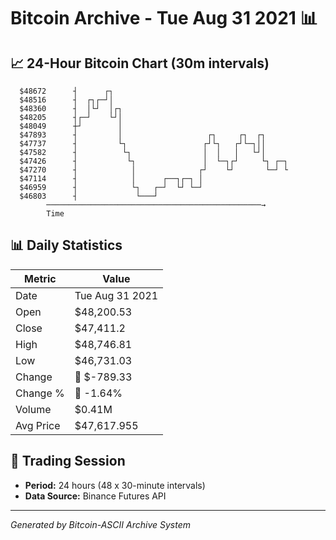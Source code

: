 # Bitcoin Archive - Tue Aug 31 2021 📊

## 📈 24-Hour Bitcoin Chart (30m intervals)

```
  $48672      ┤      ┌┐                                        
  $48516      ┤  ┌┐┌─┘│                                        
  $48360      ┤  │└┘  │┌┐                                      
  $48205      ┤┌─┘    └┘│                                      
  $48049      ┼┘        │                                      
  $47893      ┤         │                   ┌┐     ┌┐  ┌┐      
  $47737      ┤         └┐                 ┌┘└┐   ┌┘└─┐││      
  $47582      ┤          └┐                │  │   │   └┘│      
  $47426      ┤           └┐               │  └─┐┌┘     └┐ ┌─┐ 
  $47270      ┤            │              ┌┘    └┘       └─┘ └ 
  $47114      ┤            │      ┌──┐┌─┐ │                    
  $46959      ┤            └┐   ┌─┘  └┘ └─┘                    
  $46803      ┤             └───┘                              
        ────────────────────────────────────────────────→
        Time
```

## 📊 Daily Statistics

| Metric | Value |
|--------|-------|
| Date | Tue Aug 31 2021 |
| Open | $48,200.53 |
| Close | $47,411.2 |
| High | $48,746.81 |
| Low | $46,731.03 |
| Change | 🔴 $-789.33 |
| Change % | 🔴 -1.64% |
| Volume | $0.41M |
| Avg Price | $47,617.955 |

## 📅 Trading Session

- **Period:** 24 hours (48 x 30-minute intervals)
- **Data Source:** Binance Futures API

---
*Generated by Bitcoin-ASCII Archive System*
